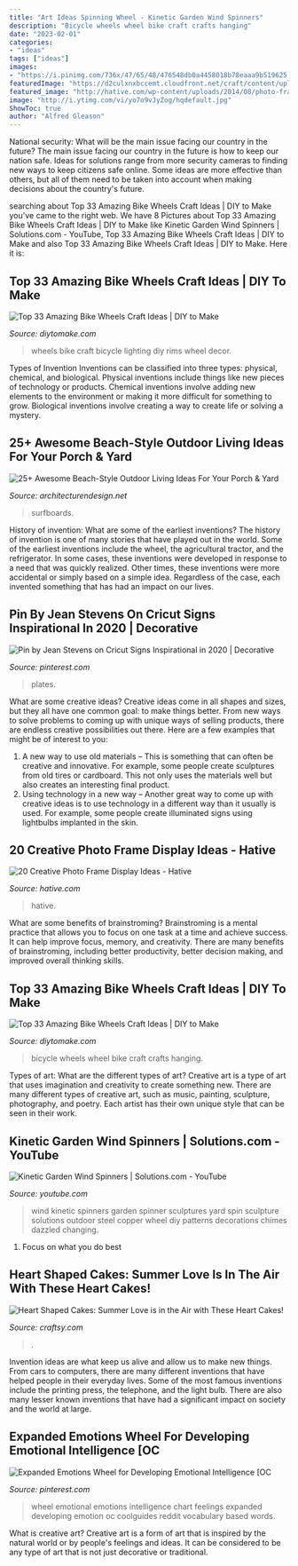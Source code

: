 ```yaml
---
title: "Art Ideas Spinning Wheel - Kinetic Garden Wind Spinners"
description: "Bicycle wheels wheel bike craft crafts hanging"
date: "2023-02-01"
categories:
- "ideas"
tags: ["ideas"]
images:
- "https://i.pinimg.com/736x/47/65/48/476548db0a4458018b78eaaa9b519625.jpg"
featuredImage: "https://d2culxnxbccemt.cloudfront.net/craft/content/uploads/2013/07/20213332/love.png"
featured_image: "http://hative.com/wp-content/uploads/2014/08/photo-frame-ideas/17-wood-circle-photo-frame.jpg"
image: "http://i.ytimg.com/vi/yo7o9vJyZog/hqdefault.jpg"
ShowToc: true
author: "Alfred Gleason"
---
```



National security: What will be the main issue facing our country in the future?
The main issue facing our country in the future is how to keep our nation safe. Ideas for solutions range from more security cameras to finding new ways to keep citizens safe online. Some ideas are more effective than others, but all of them need to be taken into account when making decisions about the country's future.

	

		
searching about Top 33 Amazing Bike Wheels Craft Ideas | DIY to Make you've came to the right web. We have 8 Pictures about Top 33 Amazing Bike Wheels Craft Ideas | DIY to Make like Kinetic Garden Wind Spinners | Solutions.com - YouTube, Top 33 Amazing Bike Wheels Craft Ideas | DIY to Make and also Top 33 Amazing Bike Wheels Craft Ideas | DIY to Make. Here it is:
		
    
## Top 33 Amazing Bike Wheels Craft Ideas | DIY To Make

<img loading=lazy src="http://www.diytomake.com/wp-content/uploads/2016/11/Bike-Wheels-Wall-Lighting.jpg" onerror="this.onerror=null;this.src='https://tse3.mm.bing.net/th?id=OIP.Yf_pxaYXngZQda8Gz5QB_wHaLI&amp;pid=15.1';" alt="Top 33 Amazing Bike Wheels Craft Ideas | DIY to Make">

_Source: diytomake.com_

>wheels bike craft bicycle lighting diy rims wheel decor. 

	

Types of Invention
Inventions can be classified into three types: physical, chemical, and biological. Physical inventions include things like new pieces of technology or products. Chemical inventions involve adding new elements to the environment or making it more difficult for something to grow. Biological inventions involve creating a way to create life or solving a mystery.

    
## 25+ Awesome Beach-Style Outdoor Living Ideas For Your Porch &amp; Yard

<img loading=lazy src="https://cdn.architecturendesign.net/wp-content/uploads/2015/07/AD-Beach-Style-Outdoor-Living-Ideas-17.jpg" onerror="this.onerror=null;this.src='https://tse3.mm.bing.net/th?id=OIP.f4KXxdrTKzKC686p1PpgbAHaJ4&amp;pid=15.1';" alt="25+ Awesome Beach-Style Outdoor Living Ideas For Your Porch &amp; Yard">

_Source: architecturendesign.net_

>surfboards. 

	

History of invention: What are some of the earliest inventions?
The history of invention is one of many stories that have played out in the world. Some of the earliest inventions include the wheel, the agricultural tractor, and the refrigerator. In some cases, these inventions were developed in response to a need that was quickly realized. Other times, these inventions were more accidental or simply based on a simple idea. Regardless of the case, each invented something that has had an impact on our lives.

    
## Pin By Jean Stevens On Cricut Signs Inspirational In 2020 | Decorative

<img loading=lazy src="https://i.pinimg.com/736x/ab/99/89/ab9989a6158dc92de910de74cada8a4a.jpg" onerror="this.onerror=null;this.src='https://tse4.mm.bing.net/th?id=OIP.Mio65pMfv0YqEs36fd6a-wHaJ4&amp;pid=15.1';" alt="Pin by Jean Stevens on Cricut Signs Inspirational in 2020 | Decorative">

_Source: pinterest.com_

>plates. 

	

What are some creative ideas?
Creative ideas come in all shapes and sizes, but they all have one common goal: to make things better. From new ways to solve problems to coming up with unique ways of selling products, there are endless creative possibilities out there. Here are a few examples that might be of interest to you: 
1. A new way to use old materials – This is something that can often be creative and innovative. For example, some people create sculptures from old tires or cardboard. This not only uses the materials well but also creates an interesting final product. 
2. Using technology in a new way – Another great way to come up with creative ideas is to use technology in a different way than it usually is used. For example, some people create illuminated signs using lightbulbs implanted in the skin.

    
## 20 Creative Photo Frame Display Ideas - Hative

<img loading=lazy src="http://hative.com/wp-content/uploads/2014/08/photo-frame-ideas/17-wood-circle-photo-frame.jpg" onerror="this.onerror=null;this.src='https://tse2.mm.bing.net/th?id=OIP.BgzyJmkjEr3fHamWOIB9FwHaJ4&amp;pid=15.1';" alt="20 Creative Photo Frame Display Ideas - Hative">

_Source: hative.com_

>hative. 

	

What are some benefits of brainstroming?
Brainstroming is a mental practice that allows you to focus on one task at a time and achieve success. It can help improve focus, memory, and creativity. There are many benefits of brainstroming, including better productivity, better decision making, and improved overall thinking skills.

    
## Top 33 Amazing Bike Wheels Craft Ideas | DIY To Make

<img loading=lazy src="http://www.diytomake.com/wp-content/uploads/2016/11/Hanging-Bicycle-Wheels-Art-Design.jpg" onerror="this.onerror=null;this.src='https://tse2.mm.bing.net/th?id=OIP.6vHibFVp2Jt7S_R8iubrRQHaLG&amp;pid=15.1';" alt="Top 33 Amazing Bike Wheels Craft Ideas | DIY to Make">

_Source: diytomake.com_

>bicycle wheels wheel bike craft crafts hanging. 

	

Types of art: What are the different types of art?
Creative art is a type of art that uses imagination and creativity to create something new. There are many different types of creative art, such as music, painting, sculpture, photography, and poetry. Each artist has their own unique style that can be seen in their work.

    
## Kinetic Garden Wind Spinners | Solutions.com - YouTube

<img loading=lazy src="http://i.ytimg.com/vi/yo7o9vJyZog/hqdefault.jpg" onerror="this.onerror=null;this.src='https://tse1.mm.bing.net/th?id=OIP.AEqEA4dnfVkIIPuoumKufgHaFj&amp;pid=15.1';" alt="Kinetic Garden Wind Spinners | Solutions.com - YouTube">

_Source: youtube.com_

>wind kinetic spinners garden spinner sculptures yard spin sculpture solutions outdoor steel copper wheel diy patterns decorations chimes dazzled changing. 

	

1. Focus on what you do best

    
## Heart Shaped Cakes: Summer Love Is In The Air With These Heart Cakes!

<img loading=lazy src="https://d2culxnxbccemt.cloudfront.net/craft/content/uploads/2013/07/20213332/love.png" onerror="this.onerror=null;this.src='https://tse1.mm.bing.net/th?id=OIP.vIk3J-N6Go3QinlTDqBFUwHaKs&amp;pid=15.1';" alt="Heart Shaped Cakes: Summer Love is in the Air with These Heart Cakes!">

_Source: craftsy.com_

>. 

	

Invention ideas are what keep us alive and allow us to make new things. From cars to computers, there are many different inventions that have helped people in their everyday lives. Some of the most famous inventions include the printing press, the telephone, and the light bulb. There are also many lesser known inventions that have had a significant impact on society and the world at large.

    
## Expanded Emotions Wheel For Developing Emotional Intelligence [OC

<img loading=lazy src="https://i.pinimg.com/736x/47/65/48/476548db0a4458018b78eaaa9b519625.jpg" onerror="this.onerror=null;this.src='https://tse2.mm.bing.net/th?id=OIP.PBWJSq0lBzqtU-_aqLDMXgHaIz&amp;pid=15.1';" alt="Expanded Emotions Wheel for Developing Emotional Intelligence [OC">

_Source: pinterest.com_

>wheel emotional emotions intelligence chart feelings expanded developing emotion oc coolguides reddit vocabulary based words. 

	

What is creative art?
Creative art is a form of art that is inspired by the natural world or by people's feelings and ideas. It can be considered to be any type of art that is not just decorative or traditional.

